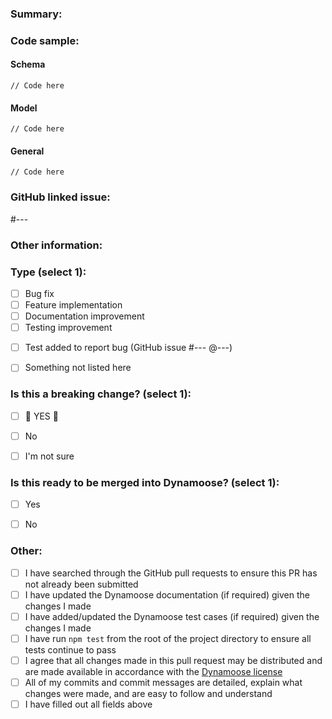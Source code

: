 <!-- THANK YOU for your contribution to Dynamoose, we really appreciate you taking the time to improve this package, and look forward to reviewing your PR and getting the changes integrated into the package. Thanks again!! -->


### Summary:




<!-- Please remove the `Code sample` section below if it doesn't apply to this PR -->
### Code sample:
#### Schema
```
// Code here
```

#### Model
```
// Code here
```

#### General
```
// Code here
```


<!-- Please remove the `GitHub linked issue` section below if there is no GitHub linked issue -->
### GitHub linked issue:
<!-- If this PR closes the issue please add `Closes` without the back ticks before the # sign below -->
#---


<!-- Please remove the `Other information` section below if it doesn't apply to this PR -->
### Other information:




### Type (select 1):
- [ ] Bug fix
- [ ] Feature implementation
- [ ] Documentation improvement
- [ ] Testing improvement
<!-- If you select the option below, please replace `---` below with the issue number of the GitHub issue raised, and the user who asked you to submit a broken test -->
- [ ] Test added to report bug (GitHub issue #--- @---)
- [ ] Something not listed here


### Is this a breaking change? (select 1):
- [ ] 🚨 YES 🚨
- [ ] No
- [ ] I'm not sure


### Is this ready to be merged into Dynamoose? (select 1):
- [ ] Yes
- [ ] No


### Other:
- [ ] I have searched through the GitHub pull requests to ensure this PR has not already been submitted
- [ ] I have updated the Dynamoose documentation (if required) given the changes I made
- [ ] I have added/updated the Dynamoose test cases (if required) given the changes I made
- [ ] I have run `npm test` from the root of the project directory to ensure all tests continue to pass
- [ ] I agree that all changes made in this pull request may be distributed and are made available in accordance with the [Dynamoose license](https://github.com/dynamoosejs/dynamoose/blob/master/LICENSE.txt)
- [ ] All of my commits and commit messages are detailed, explain what changes were made, and are easy to follow and understand
- [ ] I have filled out all fields above
